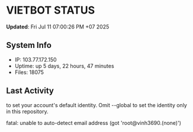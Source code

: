 # VIETBOT STATUS
**Updated**: Fri Jul 11 07:00:26 PM +07 2025

## System Info
- IP: 103.77.172.150
- Uptime: up 5 days, 22 hours, 47 minutes
- Files: 18075

## Last Activity

to set your account's default identity.
Omit --global to set the identity only in this repository.

fatal: unable to auto-detect email address (got 'root@vinh3690.(none)')
